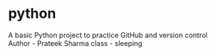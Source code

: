 # python
A basic Python project to practice GitHub and version control
<br>
Author - Prateek Sharma 
class - sleeping 
